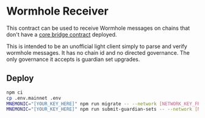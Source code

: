 # Wormhole Receiver

This contract can be used to receive Wormhole messages on chains that don't have a [core bridge contract](https://docs.wormholenetwork.com/wormhole/contracts#core-bridge) deployed.

This is intended to be an unofficial light client simply to parse and verify wormhole messages. It has no chain id and no directed governance. The only governance it accepts is guardian set upgrades.

## Deploy

```bash
npm ci
cp .env.mainnet .env
MNEMONIC="[YOUR_KEY_HERE]" npm run migrate -- --network [NETWORK_KEY_FROM_TRUFFLE_CONFIG]
MNEMONIC="[YOUR_KEY_HERE]" npm run submit-guardian-sets -- --network [NETWORK_KEY_FROM_TRUFFLE_CONFIG]
```
